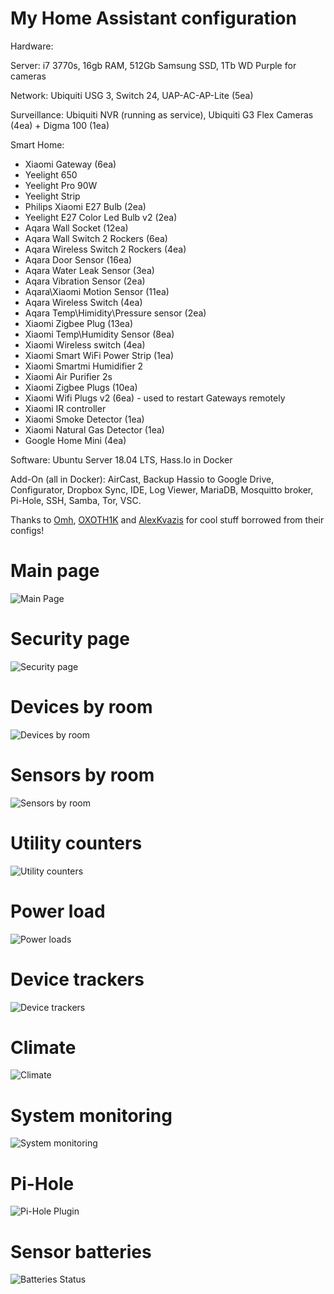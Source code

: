 # My Home Assistant configuration



Hardware: 

Server: i7 3770s, 16gb RAM, 512Gb Samsung SSD, 1Tb WD Purple for cameras
 
Network: Ubiquiti USG 3, Switch 24, UAP-AC-AP-Lite (5ea)
  
Surveillance: Ubiquiti NVR (running as service), Ubiquiti G3 Flex Cameras (4ea) + Digma 100 (1ea)

  Smart Home: 
- Xiaomi Gateway (6ea)
- Yeelight 650
- Yeelight Pro 90W
- Yeelight Strip
- Philips Xiaomi E27 Bulb (2ea)
- Yeelight E27 Color Led Bulb v2 (2ea)
- Aqara Wall Socket (12ea)
- Aqara Wall Switch 2 Rockers (6ea)
- Aqara Wireless Switch 2 Rockers (4ea)
- Aqara Door Sensor (16ea)
- Aqara Water Leak Sensor (3ea)
- Aqara Vibration Sensor (2ea)
- Aqara\Xiaomi Motion Sensor (11ea)
- Aqara Wireless Switch (4ea)
- Aqara Temp\Himidity\Pressure sensor (2ea)
- Xiaomi Zigbee Plug (13ea)
- Xiaomi Temp\Humidity Sensor (8ea)
- Xiaomi Wireless switch (4ea)
- Xiaomi Smart WiFi Power Strip (1ea)
- Xiaomi Smartmi Humidifier 2
- Xiaomi Air Purifier 2s
- Xiaomi Zigbee Plugs (10ea)
- Xiaomi Wifi Plugs v2 (6ea) - used to restart Gateways remotely
- Xiaomi IR controller
- Xiaomi Smoke Detector (1ea)
- Xiaomi Natural Gas Detector (1ea)
- Google Home Mini (4ea)
   
Software: Ubuntu Server 18.04 LTS, Hass.Io in Docker

Add-On (all in Docker): AirCast, Backup Hassio to Google Drive, Configurator, Dropbox Sync, IDE, Log Viewer, MariaDB, Mosquitto broker, Pi-Hole, SSH, Samba, Tor, VSC.
  
Thanks to [Omh](https://github.com/omhy/ha), [OXOTH1K](https://github.com/OXOTH1K/homeassistant) and [AlexKvazis](https://github.com/kvazis/homeassistant) for cool stuff borrowed from their configs!

# Main page
![Main Page](https://i.ibb.co/bzQykz2/01-main.png)

# Security page
![Security page](https://i.ibb.co/1frMxn1/12-security-page.png)
# Devices by room
![Devices by room](https://i.ibb.co/kKnN786/02-devices-by-room.png)
# Sensors by room
![Sensors by room](https://i.ibb.co/4V2BfdP/03-sensors-by-room.png "Sensors by room")
# Utility counters
![Utility counters](https://i.ibb.co/YjgGGd9/04-utility-counters-a.png "Utility counters")
# Power load
![Power loads](https://i.ibb.co/5vkczT1/05-power-loads-a.png "Power loads")
# Device trackers
![Device trackers](https://i.ibb.co/BsC56dt/06-network-devices.png "Device trackers")
# Climate
![Climate](https://i.ibb.co/VYQJPLR/08-climate.png "Climate")
# System monitoring
![System monitoring](https://i.ibb.co/XDsLyv8/09-system-status.png "System monitoring")
# Pi-Hole
![Pi-Hole Plugin](https://i.ibb.co/rMMwZSL/10-pihole.png "Pi-Hole Addon")
# Sensor batteries
![Batteries Status](https://i.ibb.co/Y2JDmbj/11-batteries-status.png "Batteries status")



